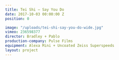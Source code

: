 ```yaml
---
title: Tei Shi — Say You Do
date: 2017-10-03 00:00:00 Z
position: 0

image: "/uploads/tei-shi-say-you-do-wide.jpg"
vimeo: 236598377
director: Bradley + Pablo
production-company: Pulse Films
equipment: Alexa Mini + Uncoated Zeiss Superspeeds
layout: project
---
```



